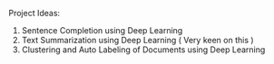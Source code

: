 Project Ideas:

1. Sentence Completion using Deep Learning
2. Text Summarization using Deep Learning ( Very keen on this )
3. Clustering and Auto Labeling of Documents using Deep Learning
